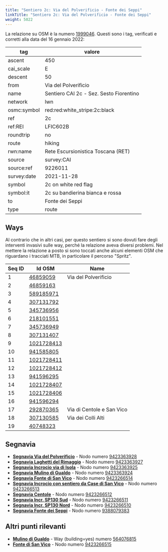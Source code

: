 ```yaml
---
title: "Sentiero 2c: Via del Polverificio - Fonte dei Seppi"
linkTitle: "Sentiero 2c: Via del Polverificio - Fonte dei Seppi"
weight: 5022
---
```


La relazione su OSM è la numero [1999046]. Questi sono i tag, verificati e corretti alla data del 16 gennaio 2022:

| tag         | valore                                  |
|-------------|-----------------------------------------|
| ascent      | 450                                     |
| cai_scale   | E                                       |
| descent     | 50                                      |
| from        | Via del Polverificio                    |
| name        | Sentiero CAI 2c - Sez. Sesto Fiorentino |
| network     | lwn                                     |
| osmc:symbol | red:red:white_stripe:2c:black           |
| ref         | 2c                                      |
| ref:REI     | LFIC602B                                |
| roundtrip   | no                                      |
| route       | hiking                                  |
| rwn:name    | Rete Escursionistica Toscana (RET)      |
| source      | survey:CAI                              |
| source:ref  | 9226011                                 |
| survey:date | 2021-11-28                              |
| symbol      | 2c on white red flag                    |
| symbol:it   | 2c su bandierina bianca e rossa         |
| to          | Fonte dei Seppi                         |
| type        | route                                   |

## Ways

Al contrario che in altri casi, per questo sentiero si sono dovuti fare degli interventi invasivi sulle way, perché la relazione aveva diversi problemi. Nel mettere la relazione a posto si sono toccati anche alcuni elementi OSM che riguardano i tracciati MTB, in particolare il percorso "Spritz".

| Seq ID | Id OSM       | Name                       |
|--------|--------------|----------------------------|
|  1     | [46859059]   | Via del Polverificio       |
|  2     | [46859163]   |                            |
|  3     | [589185971]  |                            |
|  4     | [307131792]  |                            |
|  5     | [345736956]  |                            |
|  6     | [218101551]  |                            |
|  7     | [345736949]  |                            |
|  8     | [307131407]  |                            |
|  9     | [1021728413] |                            |
| 10     | [941585805]  |                            |
| 11     | [1021728411] |                            |
| 12     | [1021728412] |                            |
| 13     | [941596295]  |                            |
| 14     | [1021728407] |                            |
| 15     | [1021728406] |                            |
| 16     | [941596294]  |                            |
| 17     | [292870365]  | Via di Centole e San Vico  |
| 18     | [307130585]  | Via dei Colli Alti         |
| 19     | [40748323]   |                            |

## Segnavia

- **[Segnavia Via del Polverificio]** - Nodo numero [9423363928]
- **[Segnavia Laghetti del Rimaggio]** - Nodo numero [9423363927]
- **[Segnavia Incrocio via di Isola]** - Nodo numero [9423363925]
- **[Segnavia Mulino di Gualdo]** - Nodo numero [9423363924]
- **[Segnavia Fonte di San Vico]** - Nodo numero [9423266514]
- **[Segnavia Incrocio con sentiero da Case di San Vico]** - Nodo numero [9423266513]
- **[Segnavia Centole]** - Nodo numero [9423266512]
- **[Segnavia Incr. SP130 Sud]** - Nodo numero [9423266511]
- **[Segnavia Incr. SP130 Nord]** - Nodo numero [9423266510]
- **[Segnavia Fonte dei Seppi]** - Nodo numero [9388079383]

## Altri punti rilevanti

- **[Mulino di Gualdo]** - Way (building=yes) numero [564076815]
- **[Fonte di San Vico]** - Nodo  numero [9423266515]

[1999046]:https://www.openstreetmap.org/relation/1999046

[46859059]:https://www.openstreetmap.org/way/46859059
[46859163]:https://www.openstreetmap.org/way/46859163
[589185971]:https://www.openstreetmap.org/way/589185971
[307131792]:https://www.openstreetmap.org/way/307131792
[345736956]:https://www.openstreetmap.org/way/345736956
[218101551]:https://www.openstreetmap.org/way/218101551
[345736949]:https://www.openstreetmap.org/way/345736949
[307131407]:https://www.openstreetmap.org/way/307131407
[1021728413]:https://www.openstreetmap.org/way/1021728413
[941585805]:https://www.openstreetmap.org/way/941585805
[1021728411]:https://www.openstreetmap.org/way/1021728411
[1021728412]:https://www.openstreetmap.org/way/1021728412
[941596295]:https://www.openstreetmap.org/way/941596295
[1021728407]:https://www.openstreetmap.org/way/1021728407
[1021728406]:https://www.openstreetmap.org/way/1021728406
[941596294]:https://www.openstreetmap.org/way/941596294
[292870365]:https://www.openstreetmap.org/way/292870365
[307130585]:https://www.openstreetmap.org/way/307130585
[40748323]:https://www.openstreetmap.org/way/40748323

[Segnavia Via del Polverificio]:https://commons.wikimedia.org/wiki/File:Segnavia_sentiero_2c_-_Monte_Morello_-_Via_del_Polverificio.jpg
[Segnavia Laghetti del Rimaggio]:https://commons.wikimedia.org/wiki/File:Segnavia_sentiero_2c_-_Monte_Morello_-_Laghetti_del_Rimaggio.jpg
[Segnavia Incrocio via di Isola]:https://commons.wikimedia.org/wiki/File:Segnavia_sentieri_1b_e_2c_-_Monte_Morello_-_Bivio_per_laghetti_del_Rimaggio.jpg
[Segnavia Mulino di Gualdo]:https://commons.wikimedia.org/wiki/File:Segnavia_sentiero_2c_-_Monte_Morello_-_Mulino_di_Gualdo.jpg
[Segnavia Fonte di San Vico]:https://commons.wikimedia.org/wiki/File:Segnavia_sentiero_2c_-_Monte_Morello_-_Fonte_di_San_Vico.jpg
[Segnavia Incrocio con sentiero da Case di San Vico]:https://commons.wikimedia.org/wiki/File:Segnavia_sentiero_2c_-_Monte_Morello_-_Bivio_San_Vico.jpg
[Segnavia Centole]:https://commons.wikimedia.org/wiki/File:Segnavia_sentiero_2c_-_Monte_Morello_-_Vicino_Centole.jpg
[Segnavia Incr. SP130 Sud]:https://commons.wikimedia.org/wiki/File:Segnavia_sentiero_2c_-_Monte_Morello_-_Incrocio_SP130_-_Verso_Sud.jpg
[Segnavia Incr. SP130 Nord]:https://commons.wikimedia.org/wiki/File:Segnavia_sentiero_2c_-_Monte_Morello_-_Incrocio_SP130_-_Verso_Nord.jpg
[Segnavia Fonte dei Seppi]:https://commons.wikimedia.org/wiki/File:Segnavia_sentiero_2c_-_Monte_Morello_-_Zona_Fonte_dei_Seppi.jpg

[Mulino di Gualdo]:https://commons.wikimedia.org/wiki/File:Monte_Morello_-_Mulino_di_gualdo.jpg
[Fonte di San Vico]:https://commons.wikimedia.org/wiki/File:Monte_Morello_-_Fonte_di_San_Vico_-_Dettaglio.jpg

[9423363928]:https://www.openstreetmap.org/node/9423363928
[9423363927]:https://www.openstreetmap.org/node/9423363927
[9423363925]:https://www.openstreetmap.org/node/9423363925
[9423363924]:https://www.openstreetmap.org/node/9423363924
[9423266514]:https://www.openstreetmap.org/node/9423266514
[9423266513]:https://www.openstreetmap.org/node/9423266513
[9423266512]:https://www.openstreetmap.org/node/9423266512
[9423266511]:https://www.openstreetmap.org/node/9423266511
[9423266510]:https://www.openstreetmap.org/node/9423266510
[9388079383]:https://www.openstreetmap.org/node/9388079383

[564076815]:https://www.openstreetmap.org/way/564076815
[9423266515]:https://www.openstreetmap.org/node/9423266515

